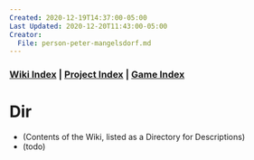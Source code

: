 ```yaml
---
Created: 2020-12-19T14:37:00-05:00
Last Updated: 2020-12-20T11:43:00-05:00
Creator:
  File: person-peter-mangelsdorf.md
---
```



### [Wiki Index](index.md) | [Project Index](../index.md) | [Game Index](../intel-game/index.md)


# Dir
- (Contents of the Wiki, listed as a Directory for Descriptions)
- (todo)